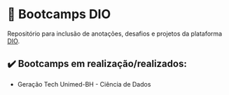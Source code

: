 # :diamond_shape_with_a_dot_inside: Bootcamps DIO
Repositório para inclusão de anotações, desafios e projetos da plataforma [DIO](https://web.dio.me/home).

## :heavy_check_mark: Bootcamps em realização/realizados:
- Geração Tech Unimed-BH - Ciência de Dados
